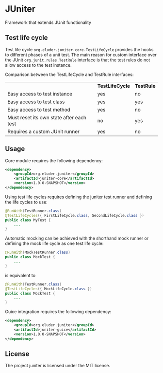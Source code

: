JUniter
=======

Framework that extends JUnit functionality

Test life cycle
---------------

Test life cycle `org.eluder.juniter.core.TestLifeCycle` provides the hooks to
different phases of a unit test. The main reason for custom interface over the
JUnit `org.junit.rules.TestRule` interface is that the test rules do not allow
access to the test instance.

Comparison between the TestLifeCycle and TestRule interfaces:

<table>
  <tr>
    <td></td>
    <td><strong>TestLifeCycle</strong></td>
    <td><strong>TestRule</strong></td>
  </tr>
  <tr>
    <td>Easy access to test instance</td>
    <td>yes</td>
    <td>no</td>
  </tr>
  <tr>
    <td>Easy access to test class</td>
    <td>yes</td>
    <td>yes</td>
  </tr>
  <tr>
    <td>Easy access to test method</td>
    <td>yes</td>
    <td>no</td>
  </tr>
  <tr>
    <td>Must reset its own state after each test</td>
    <td>no</td>
    <td>yes</td>
  </tr>
  <tr>
    <td>Requires a custom JUnit runner</td>
    <td>yes</td>
    <td>no</td>
  </tr>
</table>


Usage
-----

Core module requires the following dependency:

```xml
<dependency>
    <groupId>org.eluder.juniter</groupId>
    <artifactId>juniter-core</artifactId>
    <version>1.0.0-SNAPSHOT</version>
</dependency>
```

Using test life cycles requires defining the juniter test runner and defining
the life cycles to use:

```java
@RunWith(TestRunner.class)
@TestLifeCycles({ FirstLifeCycle.class, SecondLifeCycle.class })
public class MyTest {
    ...
}
```

Automatic mocking can be achieved with the shorthand mock runner or defining
the mock life cycle as one test life cycle:

```java
@RunWith(MockTestRunner.class)
public class MockTest {
    ...
}
```

is equivalent to

```java
@RunWith(TestRunner.class)
@TestLifeCycles({ MockLifeCycle.class })
public class MockTest {
    ...
}
```
Guice integration requires the following dependency:

```xml
<dependency>
    <groupId>org.eluder.juniter</groupId>
    <artifactId>juniter-guice</artifactId>
    <version>1.0.0-SNAPSHOT</version>
</dependency>
```

License
-------

The project juniter is licensed under the MIT license.